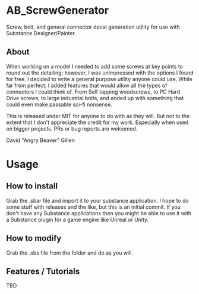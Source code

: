 # AB_ScrewGenerator
Screw, bolt, and general connector decal generation utility for use with Substance Designer/Painter.

## About
When working on a model I needed to add some screws at key points to round out the detailing; however, I was unimpressed with the options I found for free. I decided to write a general purpose utility anyone could use. While far from perfect, I added features that would allow all the types of connectors I could think of. From Self tapping woodscrews, to PC Hard Drive screws, to large industrial bolts, and ended up with something that could even make passable sci-fi nonsense.

This is released under MIT for anyone to do with as they will. But not to the extent that I don't appreciate the credit for my work. Especially when used on bigger projects. PRs or bug reports are welcomed.

David "Angry Beaver" Gillen

# Usage

## How to install
Grab the .sbar file and import it to your substance application. I hope to do some stuff with releases and the like, but this is an initial commit. If you don't have any Substance applications then you might be able to use it with a Substance plugin for a game engine like Unreal or Unity.

## How to modify
Grab the .sbs file from the folder and do as you will.

## Features / Tutorials
TBD
